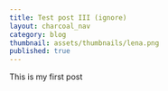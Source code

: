 ```yaml
---
title: Test post III (ignore)
layout: charcoal_nav
category: blog
thumbnail: assets/thumbnails/lena.png
published: true
---
```


This is my first post
